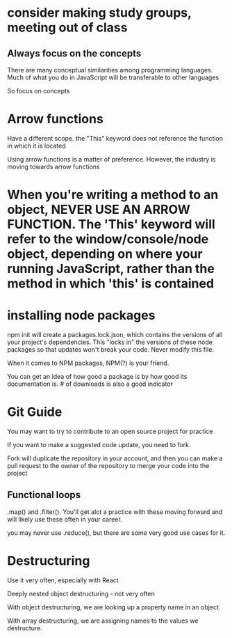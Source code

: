 # consider making study groups, meeting out of class

## Always focus on the concepts

There are many conceptual similarities among programming languages. Much of what you do in JavaScript will be transferable to other languages

So focus on concepts

# Arrow functions

Have a different scope. the "This" keyword does not reference the function in which it is located

Using arrow functions is a matter of preference. However, the industry is moving towards arrow functions

# When you're writing a method to an object, NEVER USE AN ARROW FUNCTION. The 'This'  keyword will refer to the window/console/node object, depending on where your running JavaScript, rather than the method in which 'this' is contained

# installing node packages

npm init will create a packages.lock.json, which contains the versions of all your project's dependencies. This "locks in" the versions of these node packages so that updates won't break your code. Never modify this file. 

When it comes to NPM packages, NPM(?) is your friend.

You can get an idea of how good a package is by how good its documentation is. # of downloads is also a good indicator

# Git Guide

You may want to try to contribute to an open source project for practice

If you want to make a suggested code update, you need to fork.

Fork will duplicate the repository in your account, and then you can make a pull request to the owner of the repository to merge your code into the project

## Functional loops

.map() and .filter(). You'll get alot a practice with these moving forward and will likely use these often in your career.

you may never use .reduce(), but there are some very good use cases for it.

# Destructuring 

Use it very often, especially with React

Deeply nested object destructuring - not very often

With object destructuring, we are looking up a property name in an object.

With array destructuring, we are assigning names to the values we destructure. 